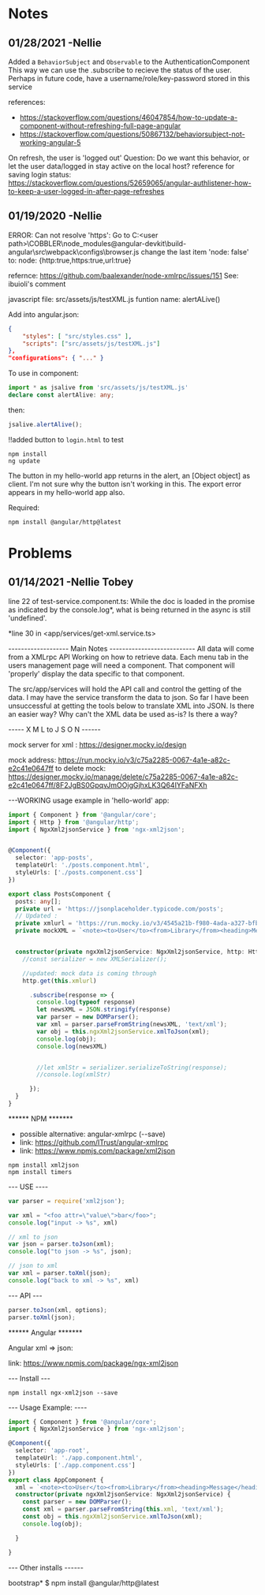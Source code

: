 # Notes

## 01/28/2021 -Nellie

Added a `BehaviorSubject` and `Observable` to the AuthenticationComponent
This way we can use the .subscribe to recieve the status of the user.
Perhaps in future code, have a username/role/key-password stored in this service

references:

- <https://stackoverflow.com/questions/46047854/how-to-update-a-component-without-refreshing-full-page-angular>
- <https://stackoverflow.com/questions/50867132/behaviorsubject-not-working-angular-5>

On refresh, the user is 'logged out'
Question: Do we want this behavior, or let the user data/logged in stay active on the local host?
reference for saving login status:
<https://stackoverflow.com/questions/52659065/angular-authlistener-how-to-keep-a-user-logged-in-after-page-refreshes>

## 01/19/2020 -Nellie

ERROR: Can not resolve 'https':
Go to C:\<user path>\COBBLER\node_modules\@angular-devkit\build-angular\src\webpack\configs\browser.js
change the last item 'node: false'
to: node: {http:true,https:true,url:true}

refernce: https://github.com/baalexander/node-xmlrpc/issues/151
See: ibuioli's comment

javascript file:
src/assets/js/testXML.js
funtion name: alertALive()

Add into angular.json:
```json
{
    "styles": [ "src/styles.css" ],
    "scripts": ["src/assets/js/testXML.js"]
},
"configurations": { "..." }
```

To use in component:

```typescript
import * as jsalive from 'src/assets/js/testXML.js'
declare const alertAlive: any;
```

then:
```typescript
jsalive.alertAlive();
```

!!added button to `login.html` to test

```shell
npm install
ng update
```

The button in my hello-world app returns in the alert, an [Object object] as client.
I'm not sure why the button isn't working in this.
The export error appears in my hello-world app also.

Required:
```shell
npm install @angular/http@latest
```

# Problems
## 01/14/2021 -Nellie Tobey
line 22 of test-service.component.ts:
While the doc is loaded in the promise as indicated by the console.log*,
what is being returned in the async is still 'undefined'.


*line 30 in <app/services/get-xml.service.ts>

------------------- Main Notes ---------------------------
All data will come from a XMLrpc API
Working on how to retrieve data.
Each menu tab in the users management page will need a component.
That component will 'properly' display the data specific to that component.

The src/app/services will hold the API call and control the getting of the data.
I may have the service transform the data to json.
So far I have been unsuccessful at getting the tools below to translate XML into JSON.
Is there an easier way? Why can't the XML data be used as-is? Is there a way?


   ----- X M L  to  J S O N ------


mock server for xml : <https://designer.mocky.io/design>

mock address: <https://run.mocky.io/v3/c75a2285-0067-4a1e-a82c-e2c41e0647ff>
to delete mock: <https://designer.mocky.io/manage/delete/c75a2285-0067-4a1e-a82c-e2c41e0647ff/8F2JgBS0GpqvJmOOjgGjhxLK3Q64IYFaNFXh>

---WORKING usage example in 'hello-world' app:

```typescript
import { Component } from '@angular/core';
import { Http } from '@angular/http';
import { NgxXml2jsonService } from 'ngx-xml2json';


@Component({
  selector: 'app-posts',
  templateUrl: './posts.component.html',
  styleUrls: ['./posts.component.css']
})

export class PostsComponent {
  posts: any[];
  private url = 'https://jsonplaceholder.typicode.com/posts';
  // Updated :
  private xmlurl = 'https://run.mocky.io/v3/4545a21b-f980-4ada-a327-bfbe851c9c03';
  private mockXML = `<note><to>User</to><from>Library</from><heading>Message</heading><body>Some XML to convert to JSON!</body></note>`;


  constructor(private ngxXml2jsonService: NgxXml2jsonService, http: Http) {
    //const serializer = new XMLSerializer();

    //updated: mock data is coming through
    http.get(this.xmlurl)

      .subscribe(response => {
        console.log(typeof response)
        let newsXML = JSON.stringify(response)
        var parser = new DOMParser();
        var xml = parser.parseFromString(newsXML, 'text/xml');
        var obj = this.ngxXml2jsonService.xmlToJson(xml);
        console.log(obj);
        console.log(newsXML)


        //let xmlStr = serializer.serializeToString(response);
        //console.log(xmlStr)

      });
  }
}
```

******  NPM  *******

- possible alternative: angular-xmlrpc (--save)
- link: <https://github.com/ITrust/angular-xmlrpc>
- link: <https://www.npmjs.com/package/xml2json>

```shell
npm install xml2json
npm install timers
```

--- USE ----
```typescript
var parser = require('xml2json');

var xml = "<foo attr=\"value\">bar</foo>";
console.log("input -> %s", xml)

// xml to json
var json = parser.toJson(xml);
console.log("to json -> %s", json);

// json to xml
var xml = parser.toXml(json);
console.log("back to xml -> %s", xml)
```

--- API ---

```typescript
parser.toJson(xml, options);
parser.toXml(json);
```

 ******    Angular    *******

Angular xml => json:

link: https://www.npmjs.com/package/ngx-xml2json

--- Install ---

```shell
npm install ngx-xml2json --save
```

 --- Usage Example: ----
```typescript
import { Component } from '@angular/core';
import { NgxXml2jsonService } from 'ngx-xml2json';

@Component({
  selector: 'app-root',
  templateUrl: './app.component.html',
  styleUrls: ['./app.component.css']
})
export class AppComponent {
  xml = `<note><to>User</to><from>Library</from><heading>Message</heading><body>Some XML to convert to JSON!</body></note>`;
  constructor(private ngxXml2jsonService: NgxXml2jsonService) {
    const parser = new DOMParser();
    const xml = parser.parseFromString(this.xml, 'text/xml');
    const obj = this.ngxXml2jsonService.xmlToJson(xml);
    console.log(obj);

  }

}
```
   ---    Other   installs   ------

bootstrap*
$ npm install @angular/http@latest
